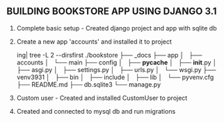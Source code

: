 ## BUILDING BOOKSTORE APP USING DJANGO 3.1

1. Complete basic setup - Created django project and app with sqlite db

2. Create a new app 'accounts' and installed it to project

	ing| tree -L 2 --dirsfirst
	./bookstore
	├── _docs
	├── app
	│   ├── accounts
	│   └── main
	├── config
	│   ├── __pycache__
	│   ├── __init__.py
	│   ├── asgi.py
	│   ├── settings.py
	│   ├── urls.py
	│   └── wsgi.py
	├── venv3931
	│   ├── bin
	│   ├── include
	│   ├── lib
	│   └── pyvenv.cfg
	├── README.md
	├── db.sqlite3
	└── manage.py

3. Custom user - Created and installed CustomUser to project

4. Created and connected to mysql db and run migrations